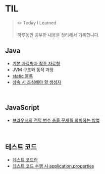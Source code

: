 # TIL
> ✏️ Today I Learned
> 
> 하루동안 공부한 내용을 정리해서 기록합니다.

## Java
* [기본 자료형과 참조 자료형](https://github.com/kyunghyun-Park/TIL/blob/main/Java/DataType.md)
* JVM 구조와 동작 과정
* [static 블록](https://github.com/kyunghyun-Park/TIL/blob/main/Java/staticBlock.md)
* [상속 시 조심해야 할 생성자](https://github.com/kyunghyun-Park/TIL/blob/main/Java/inheritanceAndConstructor.md)

<br>

## JavaScript
* [브라우저의 전역 변수 충돌 문제를 회피하는 방법](https://github.com/kyunghyun-Park/TIL/blob/main/JavaScript/scope.md)

<br>

## 테스트 코드
* [테스트 코드란](https://github.com/kyunghyun-Park/TIL/blob/main/TestCode/applicationProperties.md)
* [테스트 코드 수행 시 application.properties](https://github.com/kyunghyun-Park/TIL/blob/main/TestCode/applicationProperties.md)